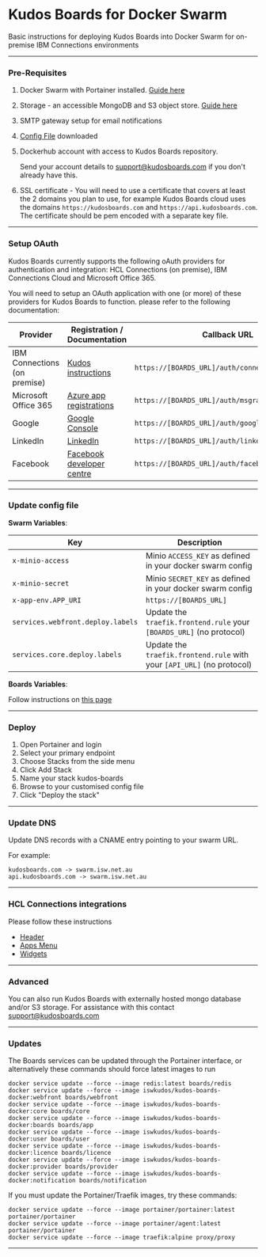 # Kudos Boards for Docker Swarm

Basic instructions for deploying Kudos Boards into Docker Swarm for on-premise IBM Connections environments

---

### Pre-Requisites

1. Docker Swarm with Portainer installed. [Guide here](/swarm/)
1. Storage - an accessible MongoDB and S3 object store. [Guide here](/swarm/storage/)
1. SMTP gateway setup for email notifications
1. [Config File](/assets/config/swarm/boards.yml) downloaded
1. Dockerhub account with access to Kudos Boards repository.

   Send your account details to [support@kudosboards.com](mailto:support@kudosboards.com) if you don't already have this.

1. SSL certificate - You will need to use a certificate that covers at least the 2 domains you plan to use, for example Kudos Boards cloud uses the domains `https://kudosboards.com` and `https://api.kudosboards.com`. The certificate should be pem encoded with a separate key file.

---

### Setup OAuth

Kudos Boards currently supports the following oAuth providers for authentication and integration: HCL Connections (on premise), IBM Connections Cloud and Microsoft Office 365.

You will need to setup an OAuth application with one (or more) of these providers for Kudos Boards to function. please refer to the following documentation:

| Provider                     | Registration / Documentation                                                                                  | Callback URL                                     |
| ---------------------------- | ------------------------------------------------------------------------------------------------------------- | ------------------------------------------------ |
| IBM Connections (on premise) | [Kudos instructions](/boards/connections/auth-on-prem/)                                                       | `https://[BOARDS_URL]/auth/connections/callback` |
| Microsoft Office 365         | [Azure app registrations](https://portal.azure.com/#blade/Microsoft_AAD_RegisteredApps/ApplicationsListBlade) | `https://[BOARDS_URL]/auth/msgraph/callback`     |
| Google                       | [Google Console](https://console.developers.google.com/apis/credentials)                                      | `https://[BOARDS_URL]/auth/google/callback`      |
| LinkedIn                     | [LinkedIn](https://www.linkedin.com/developers/apps)                                                          | `https://[BOARDS_URL]/auth/linkedin/callback`    |
| Facebook                     | [Facebook developer centre](https://developers.facebook.com/apps/2087069981334024/fb-login/settings/)         | `https://[BOARDS_URL]/auth/facebook/callback`    |

---

### Update config file

**Swarm Variables**:

| Key                               | Description                                                            |
| --------------------------------- | ---------------------------------------------------------------------- |
| `x-minio-access`                  | Minio `ACCESS_KEY` as defined in your docker swarm config              |
| `x-minio-secret`                  | Minio `SECRET_KEY` as defined in your docker swarm config              |
| `x-app-env.APP_URI`               | `https://[BOARDS_URL]`                                                 |
| `services.webfront.deploy.labels` | Update the `traefik.frontend.rule` your `[BOARDS_URL]` (no protocol)   |
| `services.core.deploy.labels`     | Update the `traefik.frontend.rule` with your `[API_URL]` (no protocol) |

**Boards Variables**:

Follow instructions on [this page](/boards/env/common/)

---

### Deploy

1. Open Portainer and login
1. Select your primary endpoint
1. Choose Stacks from the side menu
1. Click Add Stack
1. Name your stack kudos-boards
1. Browse to your customised config file
1. Click "Deploy the stack"

---

### Update DNS

Update DNS records with a CNAME entry pointing to your swarm URL.

For example:

    kudosboards.com -> swarm.isw.net.au
    api.kudosboards.com -> swarm.isw.net.au

---

### HCL Connections integrations

Please follow these instructions

- [Header](/boards/connections/header-on-prem/)
- [Apps Menu](/boards/connections/apps-menu-on-prem/)
- [Widgets](/boards/connections/widgets-on-prem/)

---

### Advanced

You can also run Kudos Boards with externally hosted mongo database and/or S3 storage.
For assistance with this contact [support@kudosboards.com](mailto:support@kudosboards.com)

---

### Updates

The Boards services can be updated through the Portainer interface, or alternatively these commands should force latest images to run

```
docker service update --force --image redis:latest boards/redis
docker service update --force --image iswkudos/kudos-boards-docker:webfront boards/webfront
docker service update --force --image iswkudos/kudos-boards-docker:core boards/core
docker service update --force --image iswkudos/kudos-boards-docker:boards boards/app
docker service update --force --image iswkudos/kudos-boards-docker:user boards/user
docker service update --force --image iswkudos/kudos-boards-docker:licence boards/licence
docker service update --force --image iswkudos/kudos-boards-docker:provider boards/provider
docker service update --force --image iswkudos/kudos-boards-docker:notification boards/notification
```

If you must update the Portainer/Traefik images, try these commands:

```
docker service update --force --image portainer/portainer:latest portainer/portainer
docker service update --force --image portainer/agent:latest portainer/portainer
docker service update --force --image traefik:alpine proxy/proxy
```

---
